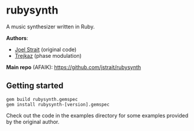 
rubysynth
=========

A music synthesizer written in Ruby.

**Authors**:

* [Joel Strait](https://github.com/jstrait) (original code)
* [Trejkaz](https://github.com/trejkaz) (phase modulation)

**Main repo** (AFAIK): https://github.com/jstrait/rubysynth


Getting started
---------------

    gem build rubysynth.gemspec
    gem install rubysynth-[version].gemspec

Check out the code in the examples directory for some examples provided by the original author.

